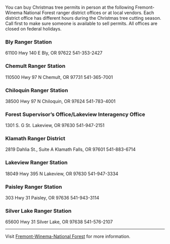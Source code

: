 You can buy Christmas tree permits in person at the following Fremont-Winema National Forest ranger district offices or at local vendors. Each district office has different hours during the Christmas tree cutting season. Call first to make sure someone is available to sell permits. All offices are closed on federal holidays.

### Bly Ranger Station
61100 Hwy 140 E
Bly, OR 97622
541-353-2427

### Chemult Ranger Station
110500 Hwy 97 N
Chemult, OR 97731
541-365-7001

### Chiloquin Ranger Station
38500 Hwy 97 N
Chiloquin, OR 97624
541-783-4001

### Forest Supervisor’s Office/Lakeview Interagency Office
1301 S. G St.
Lakeview, OR 97630
541-947-2151

### Klamath Ranger District
2819 Dahlia St., Suite A
Klamath Falls, OR 97601
541-883-6714

### Lakeview Ranger Station
18049 Hwy 395 N
Lakeview, OR 97630
541-947-3334

### Paisley Ranger Station
303 Hwy 31
Paisley, OR 97636
541-943-3114

### Silver Lake Ranger Station
65600 Hwy 31
Silver Lake, OR 97638
541-576-2107

---

Visit [Fremont-Winema-National Forest](https://www.fs.usda.gov/fremont-winema/) for more information.
